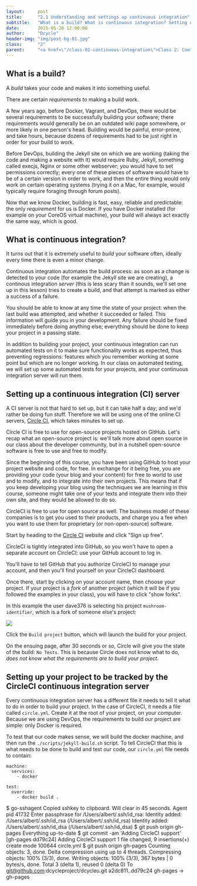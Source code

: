 ```yaml
---
layout:     post
title:      "2.1 Understanding and settings up continuous integration"
subtitle:   "What is a build? What is continuous integration? Setting up a continuous integration server."
date:       2015-05-20 12:00:00
author:     "Dcycle"
header-img: "img/post-bg-01.jpg"
class:      "2"
parent:     "<a href=\"/class-02-continuous-integration\">Class 2: Continuous integration</a>"
---
```


What is a build?
-----

A _build_ takes your code and makes it into something useful.

There are certain _requirements_ to making a build work.

A few years ago, before Docker, Vagrant, and DevOps, there would be several requirements to be successfully building your software; there requirements would generally be on an outdated wiki page somewhere, or more likely in one person's head. Building would be painful, error-prone, and take hours, because dozens of requirements had to be just right in order for your build to work.

Before DevOps, building the Jekyll site on which we are working (taking the code and making a website with it) would require Ruby, Jekyll, something called execjs, Nginx or some other webserver; you would have to set permissions correctly; every one of these pieces of software would have to be of a certain version in order to work, and then the entire thing would only work on certain operating systems (trying it on a Mac, for example, would typically require foraging through forum posts).

Now that we know Docker, building is fast, easy, reliable and predictable: the only _requirement_ for us is Docker. If you have Docker installed (for example on your CoreOS virtual machine), your build will always act exactly the same way, which is good.

What is continuous integration?
-----

It turns out that it is extremely useful to _build_ your software often, ideally every time there is even a minor change.

Continuous integration automates the build process: as soon as a change is detected to your code (for example the Jekyll site we are creating), a continous integration _server_ (this is less scary than it sounds, we'll set one up in this lesson) tries to create a build, and that attempt is marked as either a success of a failure.

You should be able to know at any time the state of your project: when the last build was attempted, and whether it succeeded or failed. This information will guide you in your development. Any failure should be fixed immediately before doing anything else; everything should be done to keep your project in a passing state.

In addition to building your project, your continuous integration can run automated tests on it to make sure functionality works as expected, thus preventing regressions: features which you remember working at some point but which are no longer working. In our class on automated testing, we will set up some automated tests for your projects, and your continuous integration server will run them.

Setting up a continuous integration (CI) server
-----

A CI server is not that hard to set up, but it can take half a day; and we'd rather be doing fun stuff. Therefore we will be using one of the online CI servers, [Circle CI](http://circleci.com), which takes minutes to set up.

Circle CI is free to use for open-source projects hosted on GitHub. Let's recap what an open-source project is: we'll talk more about open source in our class about the developer community, but in a nutshell open-source software is free to use and free to modify.

Since the beginning of this course, you have been using GitHub to host your project website and code, for free. In exchange for it being free, you are providing your code (your blog and your content) for free to world to use and to modify, and to integrate into their own projects. This means that if you keep developing your blog using the techniques we are learning in this course, someone might take one of your texts and integrate them into their own site, and they would be allowed to do so.

CircleCI is free to use for open source as well. The business model of these companies is to get you used to their products, and charge you a fee when you want to use them for proprietary (or non-open-source) software.

Start by heading to the [Circle CI](http://circleci.com) website and click "Sign up free".

CircleCI is tightly integrated into GitHub, so you won't have to open a separate account on CircleCI: use your GitHub account to log in.

You'll have to tell GitHub that you authorize CircleCI to manage your account, and then you'll find yourself on your CircleCI dashboard.

Once there, start by clicking on your account name, then choose your project. If your project is a _fork_ of another project (which it will be if you followed the examples in your class), you will have to click "show forks".

In this example the user dave376 is selecting his project `mushroom-identifier`, which is a fork of someone else's project:

<img src="/img/2015-05-20-02-add-to-circleci.png" />

Click the `Build project` button, which will launch the build for your project.

On the ensuing page, after 30 seconds or so, Circle will give you the state of the build: `No Tests`. This is because Circle does not know what to do, _does not know what the requirements are to build your project_.

Setting up your project to be tracked by the CircleCI continuous integration server
-----

Every continuous integration server has a different file it needs to tell it what to do in order to build your project. In the case of CircleCI, it needs a file called `circle.yml`. Create it at the root of your project, on your computer. Because we are using DevOps, the requirements to build our project are simple: only Docker is required.

To test that our code makes sense, we will build the docker machine, and then run the `./scripts/jekyll-build.sh` script. To tell CircleCI that this is what needs to be done to build and test our code, our `circle.yml` file needs to contain:

    machine:
      services:
        - docker

    test:
      override:
        - docker build .




$ go-sshagent
Copied sshkey to clipboard. Will clear in 45 seconds.
Agent pid 41732
Enter passphrase for /Users/albert/.ssh/id_rsa:
Identity added: /Users/albert/.ssh/id_rsa (/Users/albert/.ssh/id_rsa)
Identity added: /Users/albert/.ssh/id_dsa (/Users/albert/.ssh/id_dsa)
$ git push origin gh-pages
Everything up-to-date
$ git commit -am 'Adding CircleCI support'
[gh-pages dd79c24] Adding CircleCI support
 1 file changed, 9 insertions(+)
 create mode 100644 circle.yml
$ git push origin gh-pages
Counting objects: 3, done.
Delta compression using up to 4 threads.
Compressing objects: 100% (3/3), done.
Writing objects: 100% (3/3), 367 bytes | 0 bytes/s, done.
Total 3 (delta 1), reused 0 (delta 0)
To git@github.com:dcycleproject/dcycleu.git
   a2dc811..dd79c24  gh-pages -> gh-pages
